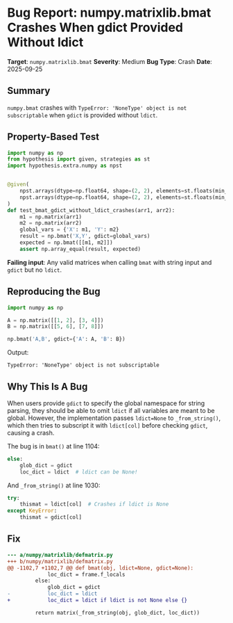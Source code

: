 # Bug Report: numpy.matrixlib.bmat Crashes When gdict Provided Without ldict

**Target**: `numpy.matrixlib.bmat`
**Severity**: Medium
**Bug Type**: Crash
**Date**: 2025-09-25

## Summary

`numpy.bmat` crashes with `TypeError: 'NoneType' object is not subscriptable` when `gdict` is provided without `ldict`.

## Property-Based Test

```python
import numpy as np
from hypothesis import given, strategies as st
import hypothesis.extra.numpy as npst


@given(
    npst.arrays(dtype=np.float64, shape=(2, 2), elements=st.floats(min_value=-100, max_value=100, allow_nan=False, allow_infinity=False)),
    npst.arrays(dtype=np.float64, shape=(2, 2), elements=st.floats(min_value=-100, max_value=100, allow_nan=False, allow_infinity=False))
)
def test_bmat_gdict_without_ldict_crashes(arr1, arr2):
    m1 = np.matrix(arr1)
    m2 = np.matrix(arr2)
    global_vars = {'X': m1, 'Y': m2}
    result = np.bmat('X,Y', gdict=global_vars)
    expected = np.bmat([[m1, m2]])
    assert np.array_equal(result, expected)
```

**Failing input**: Any valid matrices when calling `bmat` with string input and `gdict` but no `ldict`.

## Reproducing the Bug

```python
import numpy as np

A = np.matrix([[1, 2], [3, 4]])
B = np.matrix([[5, 6], [7, 8]])

np.bmat('A,B', gdict={'A': A, 'B': B})
```

Output:
```
TypeError: 'NoneType' object is not subscriptable
```

## Why This Is A Bug

When users provide `gdict` to specify the global namespace for string parsing, they should be able to omit `ldict` if all variables are meant to be global. However, the implementation passes `ldict=None` to `_from_string()`, which then tries to subscript it with `ldict[col]` before checking `gdict`, causing a crash.

The bug is in `bmat()` at line 1104:
```python
else:
    glob_dict = gdict
    loc_dict = ldict  # ldict can be None!
```

And `_from_string()` at line 1030:
```python
try:
    thismat = ldict[col]  # Crashes if ldict is None
except KeyError:
    thismat = gdict[col]
```

## Fix

```diff
--- a/numpy/matrixlib/defmatrix.py
+++ b/numpy/matrixlib/defmatrix.py
@@ -1102,7 +1102,7 @@ def bmat(obj, ldict=None, gdict=None):
             loc_dict = frame.f_locals
         else:
             glob_dict = gdict
-            loc_dict = ldict
+            loc_dict = ldict if ldict is not None else {}

         return matrix(_from_string(obj, glob_dict, loc_dict))
```